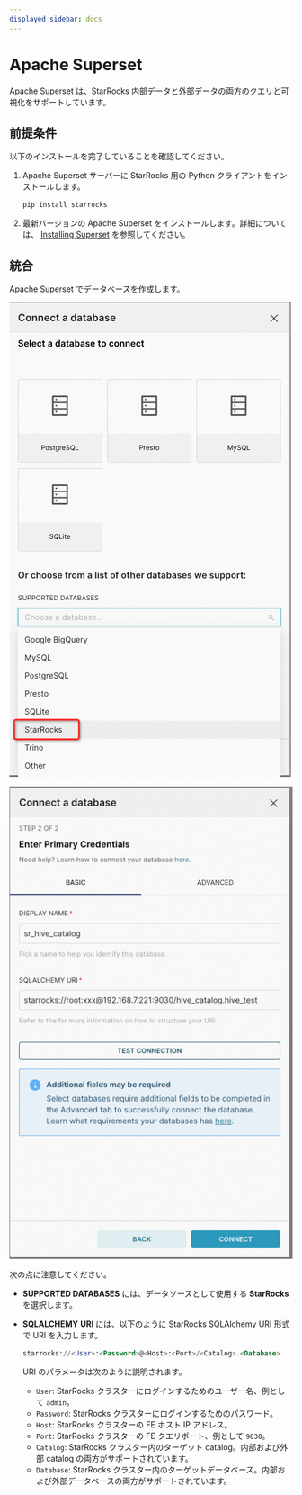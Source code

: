 ```yaml
---
displayed_sidebar: docs
---
```


# Apache Superset

Apache Superset は、StarRocks 内部データと外部データの両方のクエリと可視化をサポートしています。

## 前提条件

以下のインストールを完了していることを確認してください。

1. Apache Superset サーバーに StarRocks 用の Python クライアントをインストールします。

   ```SQL
   pip install starrocks
   ```

2. 最新バージョンの Apache Superset をインストールします。詳細については、 [Installing Superset](https://superset.apache.org/docs/intro) を参照してください。

## 統合

Apache Superset でデータベースを作成します。

![Apache Superset - 1](../../_assets/BI_superset_1.png)

![Apache Superset - 2](../../_assets/BI_superset_2.png)

次の点に注意してください。

- **SUPPORTED DATABASES** には、データソースとして使用する **StarRocks** を選択します。
- **SQLALCHEMY** **URI** には、以下のように StarRocks SQLAlchemy URI 形式で URI を入力します。

  ```SQL
  starrocks://<User>:<Password>@<Host>:<Port>/<Catalog>.<Database>
  ```

  URI のパラメータは次のように説明されます。

  - `User`: StarRocks クラスターにログインするためのユーザー名、例として `admin`。
  - `Password`: StarRocks クラスターにログインするためのパスワード。
  - `Host`: StarRocks クラスターの FE ホスト IP アドレス。
  - `Port`: StarRocks クラスターの FE クエリポート、例として `9030`。
  - `Catalog`: StarRocks クラスター内のターゲット catalog。内部および外部 catalog の両方がサポートされています。
  - `Database`: StarRocks クラスター内のターゲットデータベース。内部および外部データベースの両方がサポートされています。
